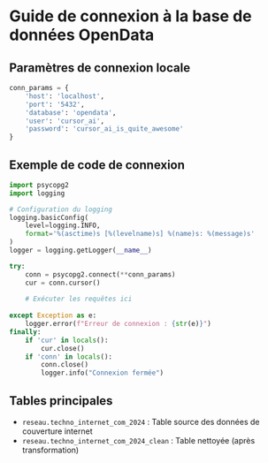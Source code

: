 # Guide de connexion à la base de données OpenData

## Paramètres de connexion locale
```python
conn_params = {
    'host': 'localhost',
    'port': '5432',
    'database': 'opendata',
    'user': 'cursor_ai',
    'password': 'cursor_ai_is_quite_awesome'
}
```

## Exemple de code de connexion
```python
import psycopg2
import logging

# Configuration du logging
logging.basicConfig(
    level=logging.INFO,
    format='%(asctime)s [%(levelname)s] %(name)s: %(message)s'
)
logger = logging.getLogger(__name__)

try:
    conn = psycopg2.connect(**conn_params)
    cur = conn.cursor()
    
    # Exécuter les requêtes ici
    
except Exception as e:
    logger.error(f"Erreur de connexion : {str(e)}")
finally:
    if 'cur' in locals():
        cur.close()
    if 'conn' in locals():
        conn.close()
        logger.info("Connexion fermée")
```

## Tables principales
- `reseau.techno_internet_com_2024` : Table source des données de couverture internet
- `reseau.techno_internet_com_2024_clean` : Table nettoyée (après transformation) 